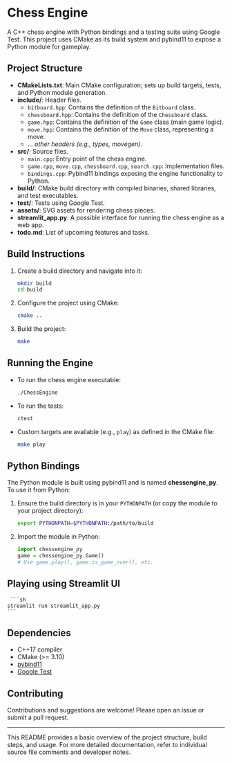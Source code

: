 # Chess Engine

A C++ chess engine with Python bindings and a testing suite using Google Test. This project uses CMake as its build system and pybind11 to expose a Python module for gameplay.

## Project Structure

- **CMakeLists.txt**: Main CMake configuration; sets up build targets, tests, and Python module generation.
- **include/**: Header files.
  - `bitboard.hpp`: Contains the definition of the `Bitboard` class.
  - `chessboard.hpp`: Contains the definition of the `Chessboard` class.
  - `game.hpp`: Contains the definition of the `Game` class (main game logic).
  - `move.hpp`: Contains the definition of the `Move` class, representing a move.
  - *... other headers (e.g., types, movegen)*.
- **src/**: Source files.
  - `main.cpp`: Entry point of the chess engine.
  - `game.cpp`, `move.cpp`, `chessboard.cpp`, `search.cpp`: Implementation files.
  - `bindings.cpp`: Pybind11 bindings exposing the engine functionality to Python.
- **build/**: CMake build directory with compiled binaries, shared libraries, and test executables.
- **test/**: Tests using Google Test.
- **assets/**: SVG assets for rendering chess pieces.
- **streamlit_app.py**: A possible interface for running the chess engine as a web app.
- **todo.md**: List of upcoming features and tasks.

## Build Instructions

1. Create a build directory and navigate into it:
    ```sh
    mkdir build
    cd build
    ```

2. Configure the project using CMake:
    ```sh
    cmake ..
    ```

3. Build the project:
    ```sh
    make
    ```

## Running the Engine

- To run the chess engine executable:
    ```sh
    ./ChessEngine
    ```

- To run the tests:
    ```sh
    ctest
    ```

- Custom targets are available (e.g., `play`) as defined in the CMake file:
    ```sh
    make play
    ```

## Python Bindings

The Python module is built using pybind11 and is named **chessengine_py**. To use it from Python:

1. Ensure the build directory is in your `PYTHONPATH` (or copy the module to your project directory):
    ```sh
    export PYTHONPATH=$PYTHONPATH:/path/to/build
    ```

2. Import the module in Python:
    ```python
    import chessengine_py
    game = chessengine_py.Game()
    # Use game.play(), game.is_game_over(), etc.
    ```

## Playing using Streamlit UI
     ```sh
    streamlit run streamlit_app.py
    ```

## Dependencies

- C++17 compiler
- CMake (>= 3.10)
- [pybind11](https://github.com/pybind/pybind11)
- [Google Test](https://github.com/google/googletest)

## Contributing

Contributions and suggestions are welcome! Please open an issue or submit a pull request.

---

This README provides a basic overview of the project structure, build steps, and usage. For more detailed documentation, refer to individual source file comments and developer notes.